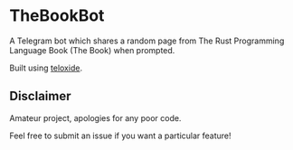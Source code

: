 # TheBookBot

A Telegram bot which shares a random page from The Rust Programming Language Book (The Book) when prompted. 

Built using [teloxide](https://github.com/teloxide/teloxide).

## Disclaimer 

Amateur project, apologies for any poor code. 

Feel free to submit an issue if you want a particular feature!
